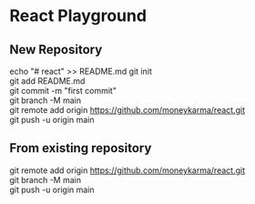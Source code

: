 # React Playground

## New Repository

echo "# react" >> README.md
git init  
git add README.md  
git commit -m "first commit"  
git branch -M main  
git remote add origin https://github.com/moneykarma/react.git  
git push -u origin main  

## From existing repository

git remote add origin https://github.com/moneykarma/react.git  
git branch -M main  
git push -u origin main  
